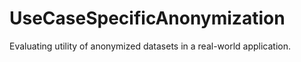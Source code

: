 # UseCaseSpecificAnonymization
Evaluating utility of anonymized datasets in a real-world application.  
